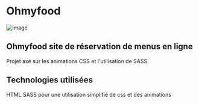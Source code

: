 # Ohmyfood
![image](https://github.com/MeddyBalont/Projet-3.0.git)

## Ohmyfood site de réservation de menus en ligne
Projet axé sur les animations CSS et l'utilisation de SASS.

## Technologies utilisées
HTML SASS pour une utilisation simplifié de css et des animations



